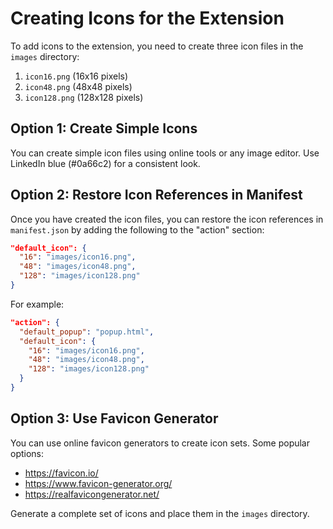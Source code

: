 # Creating Icons for the Extension

To add icons to the extension, you need to create three icon files in the `images` directory:

1. `icon16.png` (16x16 pixels)
2. `icon48.png` (48x48 pixels) 
3. `icon128.png` (128x128 pixels)

## Option 1: Create Simple Icons

You can create simple icon files using online tools or any image editor. Use LinkedIn blue (#0a66c2) for a consistent look.

## Option 2: Restore Icon References in Manifest

Once you have created the icon files, you can restore the icon references in `manifest.json` by adding the following to the "action" section:

```json
"default_icon": {
  "16": "images/icon16.png",
  "48": "images/icon48.png",
  "128": "images/icon128.png"
}
```

For example:
```json
"action": {
  "default_popup": "popup.html",
  "default_icon": {
    "16": "images/icon16.png",
    "48": "images/icon48.png",
    "128": "images/icon128.png"
  }
}
```

## Option 3: Use Favicon Generator

You can use online favicon generators to create icon sets. Some popular options:
- https://favicon.io/
- https://www.favicon-generator.org/
- https://realfavicongenerator.net/

Generate a complete set of icons and place them in the `images` directory. 